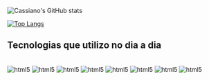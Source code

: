 ![Cassiano's GitHub stats](https://github-readme-stats.vercel.app/api?username=cassianorcarneiro&show_icons=true&theme=radical)

[![Top Langs](https://github-readme-stats.vercel.app/api/top-langs/?username=cassianorcarneiro&layout=donut)](https://github.com/cassianorcarneiro/github-readme-stats)

## Tecnologias que utilizo no dia a dia

<div style="display: inline_block">
  <br/>
  <img align="center" alt="html5" src="https://img.shields.io/badge/React-20232A?style=for-the-badge&logo=react&logoColor=61DAFB"/>
  <img align="center" alt="html5" src="https://img.shields.io/badge/JavaScript-F7DF1E?style=for-the-badge&logo=javascript&logoColor=black"/>
  <img align="center" alt="html5" src="https://img.shields.io/badge/Python-3776AB?style=for-the-badge&logo=python&logoColor=white"/>
  <img align="center" alt="html5" src="https://img.shields.io/badge/HTML-239120?style=for-the-badge&logo=html5&logoColor=white"/>
  <img align="center" alt="html5" src="https://img.shields.io/badge/CSS-239120?&style=for-the-badge&logo=css3&logoColor=white"/>
  <img align="center" alt="html5" src="https://img.shields.io/badge/C%2B%2B-00599C?style=for-the-badge&logo=c%2B%2B&logoColor=white"/>
  <img align="center" alt="html5" src="https://img.shields.io/badge/R-276DC3?style=for-the-badge&logo=r&logoColor=white"/>
  <img align="center" alt="html5" src="https://img.shields.io/badge/Oracle-F80000?style=for-the-badge&logo=oracle&logoColor=black"/>
</div>
